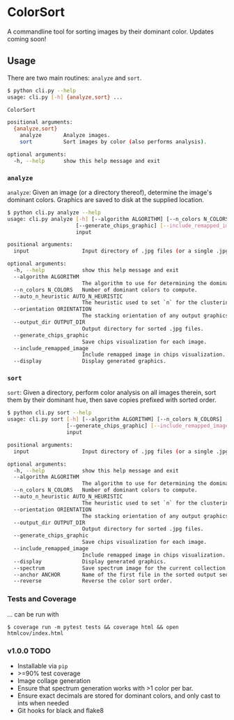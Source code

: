 # ColorSort

A commandline tool for sorting images by their dominant color. Updates coming soon! 

## Usage
There are two main routines: `analyze` and `sort`.

```sh
$ python cli.py --help
usage: cli.py [-h] {analyze,sort} ...

ColorSort

positional arguments:
  {analyze,sort}
    analyze       Analyze images.
    sort          Sort images by color (also performs analysis).

optional arguments:
  -h, --help      show this help message and exit
```

### `analyze`

`analyze`: Given an image (or a directory thereof), determine the image's dominant colors. Graphics are saved to disk at the supplied location.

```sh
$ python cli.py analyze --help
usage: cli.py analyze [-h] [--algorithm ALGORITHM] [--n_colors N_COLORS] [--auto_n_heuristic AUTO_N_HEURISTIC] [--orientation ORIENTATION] [--output_dir OUTPUT_DIR]
                      [--generate_chips_graphic] [--include_remapped_image] [--display]
                      input

positional arguments:
  input                 Input directory of .jpg files (or a single .jpg file).

optional arguments:
  -h, --help            show this help message and exit
  --algorithm ALGORITHM
                        The algorithm to use for determining the dominant color of images (k-means clustering by default).
  --n_colors N_COLORS   Number of dominant colors to compute.
  --auto_n_heuristic AUTO_N_HEURISTIC
                        The heuristic used to set `n` for the clustering algorithm.
  --orientation ORIENTATION
                        The stacking orientation of any output graphics.
  --output_dir OUTPUT_DIR
                        Output directory for sorted .jpg files.
  --generate_chips_graphic
                        Save chips visualization for each image.
  --include_remapped_image
                        Include remapped image in chips visualization. Ignored if not using KMEANS algorithm.
  --display             Display generated graphics.
```

### `sort`

`sort`: Given a directory, perform color analysis on all images therein, sort them by their dominant hue, then save copies prefixed with sorted order. 

```sh
$ python cli.py sort --help   
usage: cli.py sort [-h] [--algorithm ALGORITHM] [--n_colors N_COLORS] [--auto_n_heuristic AUTO_N_HEURISTIC] [--orientation ORIENTATION] [--output_dir OUTPUT_DIR]
                   [--generate_chips_graphic] [--include_remapped_image] [--display] [--spectrum] [--anchor ANCHOR] [--reverse]
                   input

positional arguments:
  input                 Input directory of .jpg files (or a single .jpg file).

optional arguments:
  -h, --help            show this help message and exit
  --algorithm ALGORITHM
                        The algorithm to use for determining the dominant color of images (k-means clustering by default).
  --n_colors N_COLORS   Number of dominant colors to compute.
  --auto_n_heuristic AUTO_N_HEURISTIC
                        The heuristic used to set `n` for the clustering algorithm.
  --orientation ORIENTATION
                        The stacking orientation of any output graphics.
  --output_dir OUTPUT_DIR
                        Output directory for sorted .jpg files.
  --generate_chips_graphic
                        Save chips visualization for each image.
  --include_remapped_image
                        Include remapped image in chips visualization. Ignored if not using KMEANS algorithm.
  --display             Display generated graphics.
  --spectrum            Save spectrum image for the current collection of images.
  --anchor ANCHOR       Name of the first file in the sorted output sequence.
  --reverse             Reverse the color sort order.
```

### Tests and Coverage
... can be run with 

```
$ coverage run -m pytest tests && coverage html && open htmlcov/index.html 
```

### v1.0.0 TODO
- Installable via `pip`
- \>=90% test coverage
- Image collage generation
- Ensure that spectrum generation works with \>1 color per bar. 
- Ensure exact decimals are stored for dominant colors, and only cast to ints when needed
- Git hooks for black and flake8
